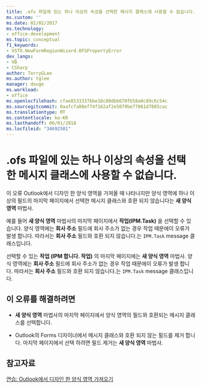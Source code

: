 ```yaml
---
title: .ofs 파일에 있는 하나 이상의 속성을 선택한 메시지 클래스에 사용할 수 없습니다.
ms.custom: ''
ms.date: 02/02/2017
ms.technology:
- office-development
ms.topic: conceptual
f1_keywords:
- VSTO.NewFormRegionWizard.OFSPropertyError
dev_langs:
- VB
- CSharp
author: TerryGLee
ms.author: tglee
manager: douge
ms.workload:
- office
ms.openlocfilehash: cfae8533337bbe18c89dbb670fb58a0c89c6c54c
ms.sourcegitcommit: 0aafcfa08ef74f162af2e5079be77061d7885cac
ms.translationtype: MT
ms.contentlocale: ko-KR
ms.lasthandoff: 06/01/2018
ms.locfileid: "34692501"
---
```

# <a name="one-or-more-properties-in-the-ofs-file-are-not-valid-for-the-message-class-selected"></a>.ofs 파일에 있는 하나 이상의 속성을 선택한 메시지 클래스에 사용할 수 없습니다.
  이 오류 Outlook에서 디자인 한 양식 영역을 가져올 때 나타나지만 양식 영역에 하나 이상의 필드의 마지막 페이지에서 선택한 메시지 클래스와 호환 되지 않습니다는 **새 양식 영역** 마법사.  

예를 들어 **새 양식 영역** 마법사의 마지막 페이지에서 **작업(IPM.Task)** 을 선택할 수 있습니다. 양식 영역에는 **회사 주소** 필드에 회사 주소가 없는 경우 작업 때문에이 오류가 발생 합니다. 따라서는 **회사 주소** 필드와 호환 되지 않습니다.는 `IPM.Task` message 클래스입니다.  
  
 선택할 수 있는 **작업 (IPM 합니다. 작업)** 의 마지막 페이지에는 **새 양식 영역** 마법사. 양식 영역에는 **회사 주소** 필드에 회사 주소가 없는 경우 작업 때문에이 오류가 발생 합니다. 따라서는 **회사 주소** 필드와 호환 되지 않습니다.는 `IPM.Task` message 클래스입니다.  
  
## <a name="to-correct-this-error"></a>이 오류를 해결하려면  
  
-   **새 양식 영역** 마법사의 마지막 페이지에서 양식 영역의 필드와 호환되는 메시지 클래스를 선택합니다.  
  
-   Outlook의 Forms 디자이너에서 메시지 클래스와 호환 되지 않는 필드를 제거 합니다. 마지막 페이지에서 선택 하려면 필드 제거는 **새 양식 영역** 마법사.  
  
## <a name="see-also"></a>참고자료  
 [연습: Outlook에서 디자인 한 양식 영역 가져오기](../vsto/walkthrough-importing-a-form-region-that-is-designed-in-outlook.md)  
  
  